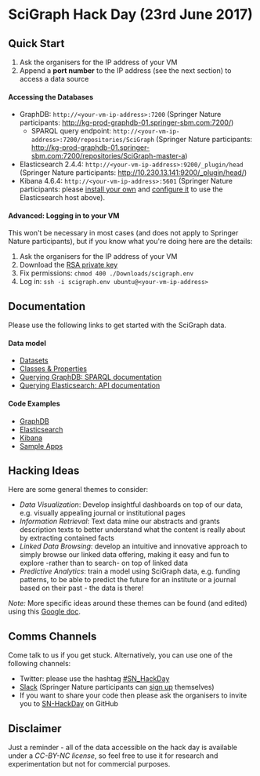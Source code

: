 # SciGraph Hack Day (23rd June 2017)

## Quick Start

1. Ask the organisers for the IP address of your VM
1. Append a **port number** to the IP address (see the next section) to access a data source

#### Accessing the Databases

* GraphDB: `http://<your-vm-ip-address>:7200` (Springer Nature participants: http://kg-prod-graphdb-01.springer-sbm.com:7200/)
  * SPARQL query endpoint: `http://<your-vm-ip-address>:7200/repositories/SciGraph` (Springer Nature participants: http://kg-prod-graphdb-01.springer-sbm.com:7200/repositories/SciGraph-master-a)
* Elasticsearch 2.4.4: `http://<your-vm-ip-address>:9200/_plugin/head` (Springer Nature participants: http://10.230.13.141:9200/_plugin/head/)
* Kibana 4.6.4: `http://<your-vm-ip-address>:5601` (Springer Nature participants: please [install your own](https://www.elastic.co/downloads/past-releases/kibana-4-6-4) and [configure it](https://www.elastic.co/guide/en/kibana/4.6/kibana-server-properties.html) to use the Elasticsearch host above).

#### Advanced: Logging in to your VM

This won't be necessary in most cases (and does not apply to Springer Nature participants), but if you know what you're doing here are the details:

1. Ask the organisers for the IP address of your VM
1. Download the [RSA private key](https://drive.google.com/open?id=0BxTNjwMyIXOoclE2VHdhaWtyLXM)
1. Fix permissions: `chmod 400 ./Downloads/scigraph.env`
1. Log in: `ssh -i scigraph.env ubuntu@<your-vm-ip-address>`

## Documentation

Please use the following links to get started with the SciGraph data.

#### Data model

* [Datasets](https://github.com/springernature/scigraph/tree/master/2017/hackday-2017-06-23/datasets)
* [Classes & Properties](http://ontologies.scigraph.com/#core)
* [Querying GraphDB: SPARQL documentation](https://www.w3.org/TR/rdf-sparql-query)
* [Querying Elasticsearch: API documentation](https://www.elastic.co/guide/en/elasticsearch/reference/2.4/query-dsl.html)

#### Code Examples

* [GraphDB](examples/graphdb)
* [Elasticsearch](examples/elasticsearch)
* [Kibana](examples/kibana)
* [Sample Apps](examples/apps)

## Hacking Ideas

Here are some general themes to consider:

* *Data Visualization*: Develop insightful dashboards on top of our data, e.g. visually appealing journal or institutional pages
* *Information Retrieval*: Text data mine our abstracts and grants description texts to better understand what the content is really about by extracting contained facts
* *Linked Data Browsing*: develop an intuitive and innovative approach to simply browse our linked data offering, making it easy and fun to explore -rather than to search- on top of linked data
* *Predictive Analytics*: train a model using SciGraph data, e.g. funding patterns, to be able to predict the future for an institute or a journal based on their past - the data is there!

*Note:* More specific ideas around these themes can be found (and edited) using this [Google doc](https://docs.google.com/document/d/1LFiM2V-nX0lMqGgnfekaPwGQ4b7tYMi7CcFFFyyPESc/edit?usp=sharing).

## Comms Channels

Come talk to us if you get stuck. Alternatively, you can use one of the following channels:

* Twitter: please use the hashtag [\#SN_HackDay](https://twitter.com/hashtag/SN_HackDay)
* [Slack](https://sn-hackday.slack.com) (Springer Nature participants can [sign up](https://join.slack.com/sn-hackday/signup) themselves)
* If you want to share your code then please ask the organisers to invite you to [SN-HackDay](https://github.com/SN-HackDay) on GitHub

## Disclaimer

Just a reminder - all of the data accessible on the hack day is available under a *CC-BY-NC license*, so feel free to use it for research and experimentation but not for commercial purposes.
